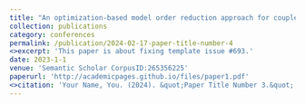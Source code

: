 ```yaml
---
title: "An optimization-based model order reduction approach for coupled problems: ap- plication to thermo-hydro-mechanical systems"
collection: publications
category: conferences
permalink: /publication/2024-02-17-paper-title-number-4
<>excerpt: 'This paper is about fixing template issue #693.'
date: 2023-1-1
venue: 'Semantic Scholar CorpusID:265356225'
paperurl: 'http://academicpages.github.io/files/paper1.pdf'
<>citation: 'Your Name, You. (2024). &quot;Paper Title Number 3.&quot; <i>GitHub Journal of Bugs</i>. 1(3).'
---
```


